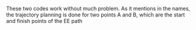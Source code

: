 These two codes work without much problem. As it mentions in the names, the trajectory planning is done for two points A and B, which are the start and finish points of the EE path
